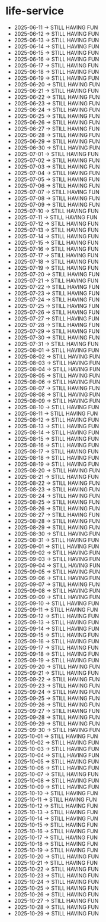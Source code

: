 # life-service
- 2025-06-11 → STILL HAVING FUN
- 2025-06-12 → STILL HAVING FUN
- 2025-06-13 → STILL HAVING FUN
- 2025-06-14 → STILL HAVING FUN
- 2025-06-15 → STILL HAVING FUN
- 2025-06-16 → STILL HAVING FUN
- 2025-06-17 → STILL HAVING FUN
- 2025-06-18 → STILL HAVING FUN
- 2025-06-19 → STILL HAVING FUN
- 2025-06-20 → STILL HAVING FUN
- 2025-06-21 → STILL HAVING FUN
- 2025-06-22 → STILL HAVING FUN
- 2025-06-23 → STILL HAVING FUN
- 2025-06-24 → STILL HAVING FUN
- 2025-06-25 → STILL HAVING FUN
- 2025-06-26 → STILL HAVING FUN
- 2025-06-27 → STILL HAVING FUN
- 2025-06-28 → STILL HAVING FUN
- 2025-06-29 → STILL HAVING FUN
- 2025-06-30 → STILL HAVING FUN
- 2025-07-01 → STILL HAVING FUN
- 2025-07-02 → STILL HAVING FUN
- 2025-07-03 → STILL HAVING FUN
- 2025-07-04 → STILL HAVING FUN
- 2025-07-05 → STILL HAVING FUN
- 2025-07-06 → STILL HAVING FUN
- 2025-07-07 → STILL HAVING FUN
- 2025-07-08 → STILL HAVING FUN
- 2025-07-09 → STILL HAVING FUN
- 2025-07-10 → STILL HAVING FUN
- 2025-07-11 → STILL HAVING FUN
- 2025-07-12 → STILL HAVING FUN
- 2025-07-13 → STILL HAVING FUN
- 2025-07-14 → STILL HAVING FUN
- 2025-07-15 → STILL HAVING FUN
- 2025-07-16 → STILL HAVING FUN
- 2025-07-17 → STILL HAVING FUN
- 2025-07-18 → STILL HAVING FUN
- 2025-07-19 → STILL HAVING FUN
- 2025-07-20 → STILL HAVING FUN
- 2025-07-21 → STILL HAVING FUN
- 2025-07-22 → STILL HAVING FUN
- 2025-07-23 → STILL HAVING FUN
- 2025-07-24 → STILL HAVING FUN
- 2025-07-25 → STILL HAVING FUN
- 2025-07-26 → STILL HAVING FUN
- 2025-07-27 → STILL HAVING FUN
- 2025-07-28 → STILL HAVING FUN
- 2025-07-29 → STILL HAVING FUN
- 2025-07-30 → STILL HAVING FUN
- 2025-07-31 → STILL HAVING FUN
- 2025-08-01 → STILL HAVING FUN
- 2025-08-02 → STILL HAVING FUN
- 2025-08-03 → STILL HAVING FUN
- 2025-08-04 → STILL HAVING FUN
- 2025-08-05 → STILL HAVING FUN
- 2025-08-06 → STILL HAVING FUN
- 2025-08-07 → STILL HAVING FUN
- 2025-08-08 → STILL HAVING FUN
- 2025-08-09 → STILL HAVING FUN
- 2025-08-10 → STILL HAVING FUN
- 2025-08-11 → STILL HAVING FUN
- 2025-08-12 → STILL HAVING FUN
- 2025-08-13 → STILL HAVING FUN
- 2025-08-14 → STILL HAVING FUN
- 2025-08-15 → STILL HAVING FUN
- 2025-08-16 → STILL HAVING FUN
- 2025-08-17 → STILL HAVING FUN
- 2025-08-18 → STILL HAVING FUN
- 2025-08-19 → STILL HAVING FUN
- 2025-08-20 → STILL HAVING FUN
- 2025-08-21 → STILL HAVING FUN
- 2025-08-22 → STILL HAVING FUN
- 2025-08-23 → STILL HAVING FUN
- 2025-08-24 → STILL HAVING FUN
- 2025-08-25 → STILL HAVING FUN
- 2025-08-26 → STILL HAVING FUN
- 2025-08-27 → STILL HAVING FUN
- 2025-08-28 → STILL HAVING FUN
- 2025-08-29 → STILL HAVING FUN
- 2025-08-30 → STILL HAVING FUN
- 2025-08-31 → STILL HAVING FUN
- 2025-09-01 → STILL HAVING FUN
- 2025-09-02 → STILL HAVING FUN
- 2025-09-03 → STILL HAVING FUN
- 2025-09-04 → STILL HAVING FUN
- 2025-09-05 → STILL HAVING FUN
- 2025-09-06 → STILL HAVING FUN
- 2025-09-07 → STILL HAVING FUN
- 2025-09-08 → STILL HAVING FUN
- 2025-09-09 → STILL HAVING FUN
- 2025-09-10 → STILL HAVING FUN
- 2025-09-11 → STILL HAVING FUN
- 2025-09-12 → STILL HAVING FUN
- 2025-09-13 → STILL HAVING FUN
- 2025-09-14 → STILL HAVING FUN
- 2025-09-15 → STILL HAVING FUN
- 2025-09-16 → STILL HAVING FUN
- 2025-09-17 → STILL HAVING FUN
- 2025-09-18 → STILL HAVING FUN
- 2025-09-19 → STILL HAVING FUN
- 2025-09-20 → STILL HAVING FUN
- 2025-09-21 → STILL HAVING FUN
- 2025-09-22 → STILL HAVING FUN
- 2025-09-23 → STILL HAVING FUN
- 2025-09-24 → STILL HAVING FUN
- 2025-09-25 → STILL HAVING FUN
- 2025-09-26 → STILL HAVING FUN
- 2025-09-27 → STILL HAVING FUN
- 2025-09-28 → STILL HAVING FUN
- 2025-09-29 → STILL HAVING FUN
- 2025-09-30 → STILL HAVING FUN
- 2025-10-01 → STILL HAVING FUN
- 2025-10-02 → STILL HAVING FUN
- 2025-10-03 → STILL HAVING FUN
- 2025-10-04 → STILL HAVING FUN
- 2025-10-05 → STILL HAVING FUN
- 2025-10-06 → STILL HAVING FUN
- 2025-10-07 → STILL HAVING FUN
- 2025-10-08 → STILL HAVING FUN
- 2025-10-09 → STILL HAVING FUN
- 2025-10-10 → STILL HAVING FUN
- 2025-10-11 → STILL HAVING FUN
- 2025-10-12 → STILL HAVING FUN
- 2025-10-13 → STILL HAVING FUN
- 2025-10-14 → STILL HAVING FUN
- 2025-10-15 → STILL HAVING FUN
- 2025-10-16 → STILL HAVING FUN
- 2025-10-17 → STILL HAVING FUN
- 2025-10-18 → STILL HAVING FUN
- 2025-10-19 → STILL HAVING FUN
- 2025-10-20 → STILL HAVING FUN
- 2025-10-21 → STILL HAVING FUN
- 2025-10-22 → STILL HAVING FUN
- 2025-10-23 → STILL HAVING FUN
- 2025-10-24 → STILL HAVING FUN
- 2025-10-25 → STILL HAVING FUN
- 2025-10-26 → STILL HAVING FUN
- 2025-10-27 → STILL HAVING FUN
- 2025-10-28 → STILL HAVING FUN
- 2025-10-29 → STILL HAVING FUN
